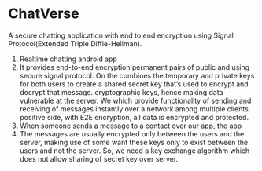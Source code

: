 # ChatVerse
A secure chatting application with end to end encryption using Signal Protocol(Extended Triple Diffie-Hellman).
1. Realtime chatting android app
2. It provides end-to-end encryption
permanent pairs of public and
using secure signal protocol. On the
combines the temporary and
private keys for both users to create
a shared secret key that’s used to
encrypt and decrypt that message.
cryptographic keys, hence making
data vulnerable at the server. We
which provide functionality of sending
and receiving of messages instantly
over a network among multiple
clients.
positive side, with E2E encryption, all
data is encrypted and protected.
3. When someone sends a message to
a contact over our app, the app
4. The messages are usually
encrypted only between the users
and the server, making use of some
want these keys only to exist
between the users and not the server.
So, we need a key exchange
algorithm which does not allow
sharing of secret key over server.
